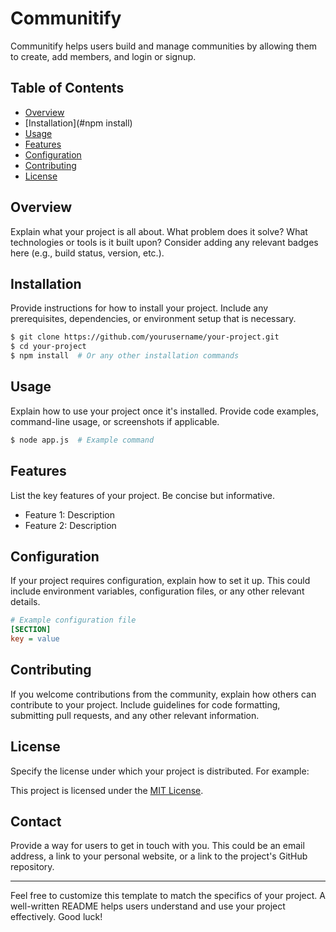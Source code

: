 # Communitify

Communitify helps users build and manage communities by allowing them to create, add members, and login or signup.

## Table of Contents

- [Overview](#overview)
- [Installation](#npm install)
- [Usage](#usage)
- [Features](#features)
- [Configuration](#configuration)
- [Contributing](#contributing)
- [License](#license)

## Overview

Explain what your project is all about. What problem does it solve? What technologies or tools is it built upon? Consider adding any relevant badges here (e.g., build status, version, etc.).

## Installation

Provide instructions for how to install your project. Include any prerequisites, dependencies, or environment setup that is necessary.

```bash
$ git clone https://github.com/yourusername/your-project.git
$ cd your-project
$ npm install  # Or any other installation commands
```

## Usage

Explain how to use your project once it's installed. Provide code examples, command-line usage, or screenshots if applicable.

```bash
$ node app.js  # Example command
```

## Features

List the key features of your project. Be concise but informative.

- Feature 1: Description
- Feature 2: Description

## Configuration

If your project requires configuration, explain how to set it up. This could include environment variables, configuration files, or any other relevant details.

```ini
# Example configuration file
[SECTION]
key = value
```

## Contributing

If you welcome contributions from the community, explain how others can contribute to your project. Include guidelines for code formatting, submitting pull requests, and any other relevant information.

## License

Specify the license under which your project is distributed. For example:

This project is licensed under the [MIT License](LICENSE).

## Contact

Provide a way for users to get in touch with you. This could be an email address, a link to your personal website, or a link to the project's GitHub repository.

---

Feel free to customize this template to match the specifics of your project. A well-written README helps users understand and use your project effectively. Good luck!
